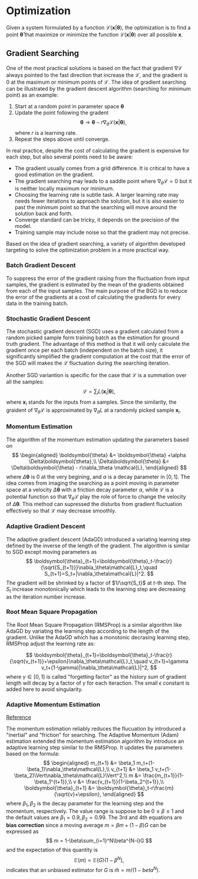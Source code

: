 # Optimization

Given a system formulated by a function $\mathcal{L}(\boldsymbol{x}|\boldsymbol{\theta})$, the optimization is to find a point $\boldsymbol{\hat\theta}$ that maximize or minimize the function $\mathcal{L}(\boldsymbol{x}|\boldsymbol{\theta})$ over all possible $\boldsymbol{x}$. 

## Gradient Searching
One of the most practical solutions is based on the fact that gradient $\nabla\mathcal{L}$ always pointed to the fast direction that increase the $\mathcal{L}$, and the gradient is 0 at the maximum or minimum points of $\mathcal{L}$. The idea of gradient searching can be illustrated by the gradient descent algorithm (searching for minimum point) as an example:
1. Start at a random point in parameter space $\boldsymbol{\theta}$
2. Update the point following the gradent 
$$
\boldsymbol{\theta} \to \boldsymbol{\theta} - r\nabla_\theta\mathcal{L}(\boldsymbol{x}|\boldsymbol{\theta}),
$$
where $r$ is a learning rate.
3. Repeat the steps above until converge.

In real practice, despite the cost of calculating the gradient is expensive for each step, but also several points need to be aware:
* The gradient usually comes from a grid difference. It is critical to have a good estimation on the gradient.
* The gradient searching may leads to a saddle point where $\nabla_\theta \mathcal{L}=0$ but it is neither locally maximum nor minimum.
* Choosing the learning rate is subtle task. A larger learning rate may needs fewer iterations to approach the solution, but it is also easier to past the minimum point so that the searching will move around the solution back and forth.
* Converge standard can be tricky, it depends on the precision of the model.
* Training sample may include noise so that the gradient may not precise. 

Based on the idea of gradient searching, a variety of algorithm developed targeting to solve the optimization problem in a more practical way.

### Batch Gradient Descent

To suppress the error of the gradient raising from the fluctuation from input samples, the gradient is estimated by the mean of the gradients obtained from each of the input samples. The main purpose of the BGD is to reduce the error of the gradients at a cost of calculating the gradients for every data in the training batch.

### Stochastic Gradient Descent
The stochastic gradient descent (SGD) uses a gradient calculated from a random picked sample form training batch as the estimation for ground truth gradient. The advantage of this method is that it will only calculate the gradient once per each batch (independent on the batch size), it significantly simplified the gradient computation at the cost that the error of the SGD will makes the $\mathcal{L}$ fluctuation during the searching iteration.

Another SGD variantion is specific for the case that $\mathcal{L}$ is a summation over all the samples:
$$
\mathcal{L}=\sum_iL(\boldsymbol{x}_i | \boldsymbol{\theta}),
$$
where $\boldsymbol{x}_i$ stands for the inputs from a samples. Since the similarity, the graident of $\nabla_\theta\mathcal{L}$ is approximated by $\nabla_\theta L$ at a randomly picked sample $\boldsymbol{x}_i$. 

### Momentum Estimation
The algorithm of the momentum estimation updating the parameters based on
$$
\begin{aligned}
\boldsymbol{\theta} &= \boldsymbol{\theta} +\alpha \Delta\boldsymbol{\theta},\\
\Delta\boldsymbol{\theta} &= \Delta\boldsymbol{\theta} - r\nabla_\theta \mathcal{L},
\end{aligned}
$$
where $\Delta\boldsymbol{\theta}$ is 0 at the very begining, and $\alpha$ is a decay parameter in $[0,1]$.
The idea comes from imaging the searching as a point moving in parameter space at a velocity $\Delta\boldsymbol{\theta}$ with a friction decay parameter $\alpha$, while $\mathcal{L}$ is a potential function so that $\nabla_\theta \mathcal{L}$ play the role of force to change the velocity of $\Delta\boldsymbol{\theta}$. This method can supressed the disturbs from gradient fluctuation effectively so that $\mathcal{L}$ may decrease smoothly.

### Adaptive Gradient Descent

The adaptive gradient descent (AdaGD) introduced a variating learning step defined by the inverse of the length of the gradient. The algorithm is similar to SGD except moving parameters as
$$
\boldsymbol{\theta}_{t+1}=\boldsymbol{\theta}_t-\frac{r}{\sqrt{S_{t+1}}}\nabla_\theta\mathcal{L}_t,\quad S_{t+1}=S_t+|\nabla_\theta\mathcal{L}|^2.
$$
The gradient will be shrinked by a factor of $1/\sqrt{S_t}$ at $t$-th step. The $S_t$ increase monotonically which leads to the learning step are decreasing as the iteration number increase. 

### Root Mean Square Propagation

The Root Mean Square Propagation (RMSProp) is a similar algorithm like AdaGD by variating the learning step according to the length of the gradient. Unlike the AdaGD which has a monotonic decrasing learning step, RMSProp adjust the learning rate as:

$$
\boldsymbol{\theta}_{t+1}=\boldsymbol{\theta}_t-\frac{r}{\sqrt{v_{t+1}}+\epsilon}\nabla_\theta\mathcal{L}_t,\quad v_{t+1}=\gamma v_t+(1-\gamma)|\nabla_\theta\mathcal{L}|^2,
$$
where $\gamma\in [0, 1]$ is called "forgetting factor" as the history sum of gradient length will decay by a factor of $\gamma$ for each iteraction. The small $\epsilon$ constant is added here to avoid singularity.

### Adaptive Momentum Estimation
[Reference](https://arxiv.org/pdf/1412.6980.pdf)

The momentum estimation reliably reduces the flucuation by introduced a "inertial" and "friction" for searching. The Adaptive Momentum (Adam) estimation extended the momentum estimation algorithm by introduce an adaptive learning step similar to the RMSProp. It updates the parameters based on the formula:
$$
\begin{aligned}
m_{t+1} &= \beta_1 m_t+(1-\beta_1)\nabla_\theta\mathcal{L},\\
v_{t+1} &= \beta_1 v_t+(1-\beta_2)\Vert\nabla_\theta\mathcal{L}\Vert^2,\\
m &= \frac{m_{t+1}}{1-\beta_1^{t+1}},\\
v &= \frac{v_{t+1}}{1-\beta_2^{t+1}},\\
\boldsymbol{\theta}_{t+1} &= \boldsymbol{\theta}_t-r\frac{m}{\sqrt{v}+\epsilon},
\end{aligned}
$$
where $\beta_1,\beta_2$ is the decay parameter for the learning step and the momentum, respectively. The value range is suppose to be $0\le\beta\le 1$ and the default values are $\beta_1=0.9,\beta_2=0.99$. The 3rd and 4th equations are **bias correction** since a moving average $m = \beta m +(1-\beta)G$ can be expressed as
$$
m = 1-\beta\sum_{i=1}^N\beta^{N-i}G
$$ 
and the expectation of this quantity is
$$
\mathbb{E}(m)= \mathbb{E}(G)(1-\beta^N),
$$
indicates that an unbiased estimator for $G$ is $\hat m = m/(1-beta^N)$.
